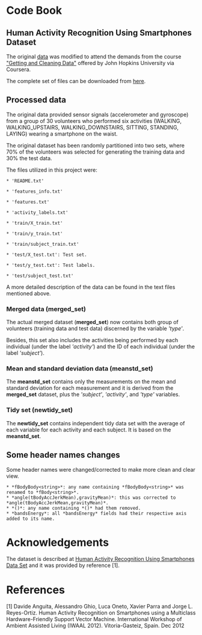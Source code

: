 # Code Book

## Human Activity Recognition Using Smartphones Dataset

The original [data](http://archive.ics.uci.edu/ml/datasets/Human+Activity+Recognition+Using+Smartphones) was modified to attend the demands from the course ["Getting and Cleaning Data"](https://www.coursera.org/learn/data-cleaning) offered by John Hopkins University via Coursera.

The complete set of files can be downloaded from [here](https://d396qusza40orc.cloudfront.net/getdata%2Fprojectfiles%2FUCI%20HAR%20Dataset.zip).

## Processed data

The original data provided sensor signals (accelerometer and gyroscope) from a group of 30 volunteers who performed six activities (WALKING, WALKING_UPSTAIRS, WALKING_DOWNSTAIRS, SITTING, STANDING, LAYING) wearing a smartphone on the waist.

The original dataset has been randomly partitioned into two sets, where 70% of the volunteers was selected for generating the training data and 30% the test data.

The files utilized in this project were:

    * 'README.txt'

    * 'features_info.txt'

    * 'features.txt'

    * 'activity_labels.txt'

    * 'train/X_train.txt'

    * 'train/y_train.txt'

    * 'train/subject_train.txt'

    * 'test/X_test.txt': Test set.

    * 'test/y_test.txt': Test labels.

    * 'test/subject_test.txt'	

A more detailed description of the data can be found in the text files mentioned above.

### Merged data (merged_set)
 
The actual merged dataset (**merged_set**) now contains both group of volunteers (training data and test data) discerned by the variable *'type'*.

Besides, this set also includes the activities being performed by each individual (under the label *'activity'*) and the ID of each individual (under the label *'subject'*).

### Mean and standard deviation data (meanstd_set)

The **meanstd_set** contains only the measurements on the mean and standard deviation for each measurement and it is derived from the **merged_set** dataset, plus the *'subject'*, *'activity'*, and *'type'* variables.

### Tidy set (newtidy_set)

The **newtidy_set** contains independent tidy data set with the average of each variable for each activity and each subject. It is based on the **meanstd_set**.

## Some header names changes

Some header names were changed/corrected to make more clean and clear view.

    * *fBodyBody<string>*: any name containing *fBodyBody<string>* was renamed to *fBody<string>*.
	* *angle(tBodyAccJerkMean),gravityMean)*: this was corrected to *angle(tBodyAccJerkMean,gravityMean)*.
	* *()*: any name containing *()* had them removed.
	* *bandsEnergy*: all *bandsEnergy* fields had their respective axis added to its name. 
	
# Acknowledgements
The dataset is described at [Human Activity Recognition Using Smartphones Data Set](http://archive.ics.uci.edu/ml/datasets/Human+Activity+Recognition+Using+Smartphones) and it was provided by reference [1]. 

# References
[1] Davide Anguita, Alessandro Ghio, Luca Oneto, Xavier Parra and Jorge L. Reyes-Ortiz. Human Activity Recognition on Smartphones using a Multiclass Hardware-Friendly Support Vector Machine. International Workshop of Ambient Assisted Living (IWAAL 2012). Vitoria-Gasteiz, Spain. Dec 2012
